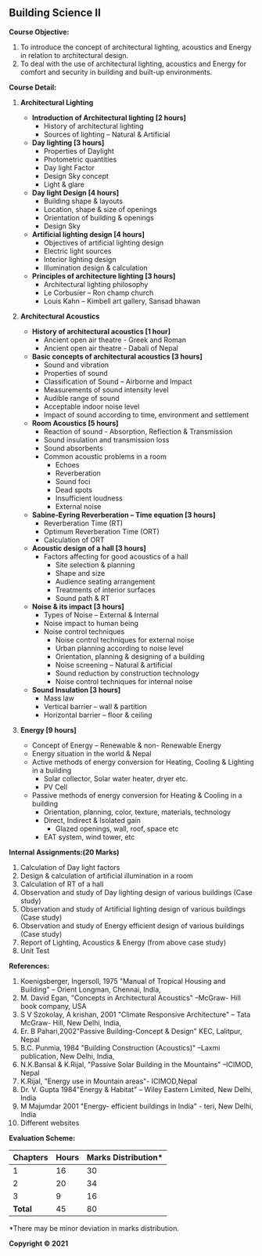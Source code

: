 ## Building Science II

**Course Objective:**

1. To introduce the concept of architectural lighting, acoustics and Energy in relation to architectural design.
2. To deal with the use of architectural lighting, acoustics and Energy for comfort and security in building and built-up environments.

**Course Detail:**

1. **Architectural Lighting**
   * **Introduction of Architectural lighting [2 hours]**
      * History of architectural lighting
      * Sources of lighting – Natural & Artificial
   * **Day lighting [3 hours]**
      * Properties of Daylight
      * Photometric quantities
      * Day light Factor
      * Design Sky concept
      * Light & glare
   * **Day light Design [4 hours]**
      * Building shape & layouts
      * Location, shape & size of openings
      * Orientation of building & openings
      * Design Sky 
   * **Artificial lighting design [4 hours]**
      * Objectives of artificial lighting design 
      * Electric light sources
      * Interior lighting design
      * Illumination design & calculation
   * **Principles of architecture lighting [3 hours]**
      * Architectural lighting philosophy
      * Le Corbusier – Ron champ church
      * Louis Kahn – Kimbell art gallery, Sansad bhawan

2. **Architectural Acoustics**
   * **History of architectural acoustics [1 hour]**
      * Ancient open air theatre - Greek and Roman 
      * Ancient open air theatre - Dabali of Nepal
   * **Basic concepts of architectural acoustics [3 hours]**
      * Sound and vibration
      * Properties of sound
      * Classification of Sound – Airborne and Impact
      * Measurements of sound intensity level
      * Audible range of sound
      * Acceptable indoor noise level 
      * Impact of sound according to time, environment and settlement
   * **Room Acoustics [5 hours]**
      * Reaction of sound - Absorption, Reflection & Transmission
      * Sound insulation and transmission loss
      * Sound absorbents
      * Common acoustic problems in a room
        * Echoes
        * Reverberation
        * Sound foci
        * Dead spots
        * Insufficient loudness
        * External noise
   * **Sabine-Eyring Reverberation – Time equation [3 hours]**
      * Reverberation Time (RT)
      * Optimum Reverberation Time (ORT)
      * Calculation of ORT
   * **Acoustic design of a hall [3 hours]**
      * Factors affecting for good acoustics of a hall 
        * Site selection & planning
        * Shape and size 
        * Audience seating arrangement
        * Treatments of interior surfaces 
        * Sound path & RT 
   * **Noise & its impact [3 hours]**
      * Types of Noise – External & Internal
      * Noise impact to human being
      * Noise control techniques
        * Noise control techniques for external noise
        * Urban planning according to noise level
        * Orientation, planning & designing of a building
        * Noise screening – Natural & artificial
        * Sound reduction by construction technology
        * Noise control techniques for internal noise 
   * **Sound Insulation [3 hours]**
      * Mass law 
      * Vertical barrier – wall & partition
      * Horizontal barrier – floor & ceiling

3. **Energy [9 hours]**
   * Concept of Energy – Renewable & non- Renewable Energy
   * Energy situation in the world & Nepal
   * Active methods of energy conversion for Heating, Cooling & Lighting in a building
      * Solar collector, Solar water heater, dryer etc.
      * PV Cell
   * Passive methods of energy conversion for Heating & Cooling in a building 
      * Orientation, planning, color, texture, materials, technology
      * Direct, Indirect & Isolated gain
         * Glazed openings, wall, roof, space etc
      * EAT system, wind tower, etc

**Internal Assignments:(20 Marks)**

1. Calculation of Day light factors
2. Design & calculation of artificial illumination in a room
3. Calculation of RT of a hall
4. Observation and study of Day lighting design of various buildings (Case study)
5. Observation and study of Artificial lighting design of various buildings (Case study)
6. Observation and study of Energy efficient design of various buildings (Case study)
7. Report of Lighting, Acoustics & Energy (from above case study) 
8. Unit Test

**References:**

1. Koenigsberger, Ingersoll, 1975 "Manual of Tropical Housing and Building" – Orient Longman, Chennai, India,
2. M. David Egan, "Concepts in Architectural Acoustics" –McGraw- Hill book company, USA 
3. S V Szokolay, A krishan, 2001 "Climate Responsive Architecture" – Tata McGraw- Hill, New Delhi, India,
4. Er. B Pahari,2002"Passive Building-Concept & Design" KEC, Lalitpur, Nepal 
5. B.C. Punmia, 1984 "Building Construction (Acoustics)" –Laxmi publication, New Delhi, India, 
6. N.K.Bansal & K.Rijal, "Passive Solar Building in the Mountains" –ICIMOD, Nepal
7. K.Rijal, "Energy use in Mountain areas"- ICIMOD,Nepal
8. Dr. V. Gupta 1984"Energy & Habitat" – Wiley Eastern Limited, New Delhi, India
9. M Majumdar 2001 "Energy- efficient buildings in India" - teri, New Delhi, India 
10. Different websites 

**Evaluation Scheme:**

| Chapters | Hours | Marks Distribution* |
|---|---|---|
| 1 | 16 | 30 |
| 2 | 20 | 34 |
| 3 | 9 | 16 |
| **Total** | 45 | 80 |

*There may be minor deviation in marks distribution.

**Copyright &copy; 2021**